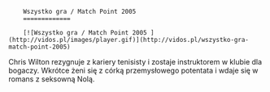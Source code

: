 
        Wszystko gra / Match Point 2005 
        =============
        
        [![Wszystko gra / Match Point 2005 ](http://vidos.pl/images/player.gif)](http://vidos.pl/wszystko-gra-match-point-2005)
        
        
 Chris Wilton rezygnuje z kariery tenisisty i zostaje instruktorem w klubie dla bogaczy. Wkrótce żeni się z córką przemysłowego potentata i wdaje się w romans z seksowną Nolą.
    